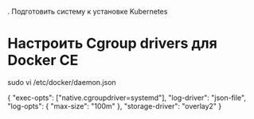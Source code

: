 . Подготовить систему к установке Kubernetes

# Настроить Cgroup drivers для Docker CE

sudo vi /etc/docker/daemon.json

{
  "exec-opts": ["native.cgroupdriver=systemd"],
  "log-driver": "json-file",
  "log-opts": {
    "max-size": "100m"
  },
  "storage-driver": "overlay2"
}